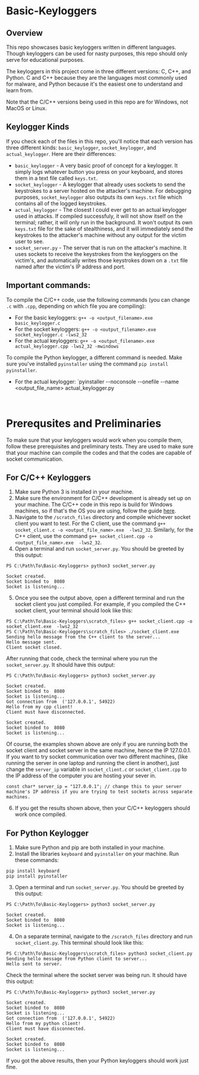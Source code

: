 # Basic-Keyloggers

## Overview
This repo showcases basic keyloggers written in different languages. Though keyloggers can be used for nasty purposes, this repo should only serve for educational purposes.

The keyloggers in this project come in three different versions: C, C++, and Python. C and C++ because they are the languages most commonly used for malware, and Python because it's the easiest one to understand and learn from. 

Note that the C/C++ versions being used in this repo are for Windows, not MacOS or Linux.

## Keylogger Kinds

If you check each of the files in this repo, you'll notice that each version has three different kinds: `basic_keylogger`, `socket_keylogger`, and `actual_keylogger`. Here are their differences:
* `basic_keylogger` - A very basic proof of concept for a keylogger. It simply logs whatever button you press on your keyboard, and stores them in a text file called `keys.txt`.
* `socket_keylogger` - A keylogger that already uses sockets to send the keystrokes to a server hosted on the attacker's machine. For debugging purposes, `socket_keylogger` also outputs its own `keys.txt` file which contains all of the logged keystrokes.
* `actual_keylogger` - The closest I could ever get to an actual keylogger used in attacks. If compiled successfuly, it will not show itself on the terminal; rather, it will only run in the background. It won't output its own `keys.txt` file for the sake of stealthiness, and it will immediately send the keystrokes to the attacker's machine without any output for the victim user to see.
* `socket_server.py` - The server that is run on the attacker's machine. It uses sockets to receive the keystrokes from the keyloggers on the victim's, and automatically writes those keystrokes down on a `.txt` file named after the victim's IP address and port.

## Important commands:

To compile the C/C++ code, use the following commands (you can change `.c` with `.cpp`, depending on which file you are compiling):

* For the basic keyloggers: `g++ -o <output_filename>.exe basic_keylogger.c`
* For the socket keyloggers: `g++ -o <output_filename>.exe socket_keylogger.c -lws2_32`
* For the actual keyloggers: `g++ -o <output_filename>.exe actual_keylogger.cpp -lws2_32 -mwindows`

To compile the Python keylogger, a different command is needed. Make sure you've installed `pyinstaller` using the command `pip install pyinstaller`.
* For the actual keylogger: `pyinstaller --noconsole --onefile --name <output_file_name> actual_keylogger.py

<br/>

# Prerequsites and Preliminaries

To make sure that your keyloggers would work when you compile them, follow these prerequisites and preliminary tests. They are used to make sure that your machine can compile the codes and that the codes are capable of socket communication.

## For C/C++ Keyloggers
1. Make sure Python 3 is installed in your machine.
2. Make sure the environment for C/C++ development is already set up on your machine. The C/C++ code in this repo is build for Windows machines, so if that's the OS you are using, follow the guide [here](https://code.visualstudio.com/docs/cpp/config-mingw?fbclid=IwY2xjawG6AfdleHRuA2FlbQIxMAABHSO4WPA2xtDaTKrFsBsA-wPPEC2UcH2cfyFbi2WN0b8scKeCweYNZqBKvw_aem_VmqdFcg02qeJubMOo6dONQ).
3. Navigate to the `/scratch_files` directory and compile whichever socket client you want to test. For the C client, use the command `g++ socket_client.c -o <output_file_name>.exe  -lws2_32`. Similarly, for the C++ client, use the command `g++ socket_client.cpp -o <output_file_name>.exe  -lws2_32`.
4. Open a terminal and run `socket_server.py`. You should be greeted by this output:
```
PS C:\Path\To\Basic-Keyloggers> python3 socket_server.py

Socket created.
Socket binded to  8080
Socket is listening...
```
5. Once you see the output above, open a different terminal and run the socket client you just compiled. For example, if you compiled the C++ socket client, your terminal should look like this:
```
PS C:\Path\To\Basic-Keyloggers\scratch_files> g++ socket_client.cpp -o socket_client.exe  -lws2_32
PS C:\Path\To\Basic-Keyloggers\scratch_files> ./socket_client.exe
Sending hello message from the C++ client to the server... 
Hello message sent.
Client socket closed.
```
After running that code, check the terminal where you run the `socket_server.py`. It should have this output:
```
PS C:\Path\To\Basic-Keyloggers> python3 socket_server.py

Socket created.
Socket binded to  8080
Socket is listening...
Got connection from  ('127.0.0.1', 54922)
Hello from my cpp client!
Client must have disconnected.

Socket created.
Socket binded to  8080
Socket is listening...
```
Of course, the examples shown above are only if you are running both the socket client and socket server in the same machine, hence the IP 127.0.0.1. If you want to try socket communication over two different machines, (like running the server in one laptop and running the client in another), just change the `server_ip` variable in `socket_client.c` or `socket_client.cpp` to the IP address of the computer you are hosting your sever in.
```
const char* server_ip = "127.0.0.1"; // change this to your server machine's IP address if you are trying to test sockets across separate machines.
```

6. If you get the results shown above, then your C/C++ keyloggers should work once compiled.

[comment]: <> (talk about prerequisites next, such as making sure both machines can ping each other, testing the socket scratch files and verifying that socket communications work, attacking your own machine first, and then attacking another machine.)

## For Python Keylogger
1. Make sure Python and pip are both installed in your machine.
2. Install the libraries `keyboard` and `pyinstaller` on your machine. Run these commands:
```
pip install keyboard
pip install pyinstaller
```
3. Open a terminal and run `socket_server.py`. You should be greeted by this output:
```
PS C:\Path\To\Basic-Keyloggers> python3 socket_server.py

Socket created.
Socket binded to  8080
Socket is listening...
```
4. On a separate terminal, navigate to the `/scratch_files` directory and run `socket_client.py`. This terminal should look like this:
```
PS C:\Path\To\Basic-Keyloggers\scratch_files> python3 socket_client.py
Sending hello message from Python client to server...
Hello sent to server.
```
Check the terminal where the socket server was being run. It should have this output:
```
PS C:\Path\To\Basic-Keyloggers> python3 socket_server.py

Socket created.
Socket binded to  8080
Socket is listening...
Got connection from  ('127.0.0.1', 54922)
Hello from my python client!
Client must have disconnected.

Socket created.
Socket binded to  8080
Socket is listening...
```
If you got the above results, then your Python keyloggers should work just fine.